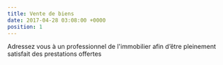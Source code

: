 ```yaml
---
title: Vente de biens
date: 2017-04-28 03:08:00 +0000
position: 1
---
```


Adressez vous à un professionnel de l'immobilier afin d’être pleinement satisfait des prestations offertes